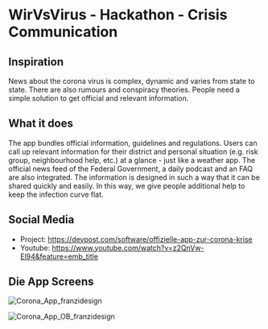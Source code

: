 # WirVsVirus - Hackathon - Crisis Communication

## Inspiration

News about the corona virus is complex, dynamic and varies from state to state. There are also rumours and conspiracy theories. People need a simple solution to get official and relevant information.


## What it does

The app bundles official information, guidelines and regulations. Users can call up relevant information for their district and personal situation (e.g. risk group, neighbourhood help, etc.) at a glance - just like a weather app. The official news feed of the Federal Government, a daily podcast and an FAQ are also integrated. The information is designed in such a way that it can be shared quickly and easily. In this way, we give people additional help to keep the infection curve flat.


## Social Media

- Project: https://devpost.com/software/offizielle-app-zur-corona-krise
- Youtube: https://www.youtube.com/watch?v=z2QnVw-El94&feature=emb_title


## Die App Screens

![Corona_App_franzidesign](https://user-images.githubusercontent.com/48680353/77257275-911f2e00-6c73-11ea-97cf-6169d1500ca1.png)


![Corona_App_OB_franzidesign](https://user-images.githubusercontent.com/48680353/77257295-abf1a280-6c73-11ea-8ee5-268230d26ebf.png)


